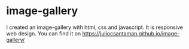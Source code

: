 # image-gallery
I created an image-gallery with html, css and javascript. It is responsive web design. You can find it on https://juliocsantaman.github.io/image-gallery/
